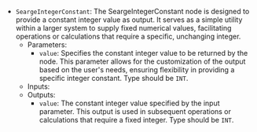 - `SeargeIntegerConstant`: The SeargeIntegerConstant node is designed to provide a constant integer value as output. It serves as a simple utility within a larger system to supply fixed numerical values, facilitating operations or calculations that require a specific, unchanging integer.
    - Parameters:
        - `value`: Specifies the constant integer value to be returned by the node. This parameter allows for the customization of the output based on the user's needs, ensuring flexibility in providing a specific integer constant. Type should be `INT`.
    - Inputs:
    - Outputs:
        - `value`: The constant integer value specified by the input parameter. This output is used in subsequent operations or calculations that require a fixed integer. Type should be `INT`.
